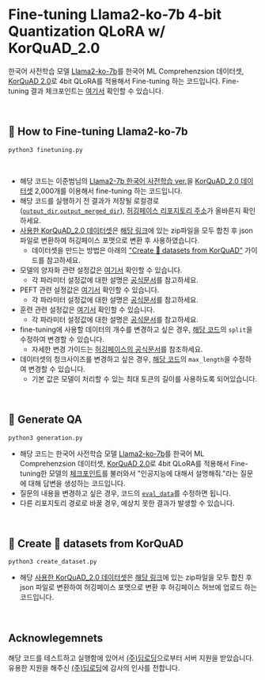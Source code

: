 # Fine-tuning Llama2-ko-7b 4-bit Quantization QLoRA  w/ KorQuAD_2.0

한국어 사전학습 모델 [Llama2-ko-7b](https://huggingface.co/beomi/llama-2-ko-7b)를 한국어 ML Comprehenzsion 데이터셋, [KorQuAD 2.0](https://korquad.github.io/)로 4bit QLoRA를 적용해서 
Fine-tuning 하는 코드입니다. Fine-tuning 결과 체크포인트는 [여기서](https://huggingface.co/leeseeun/llama2-7b-ko-finetuning) 확인할 수 있습니다.

<br>

## 🐚 How to Fine-tuning Llama2-ko-7b

    python3 finetuning.py

<br>

- 해당 코드는 이준범님의 [Llama2-7b 한국어 사전학습 ver.](https://huggingface.co/beomi/llama-2-ko-7b)을 [KorQuAD_2.0 데이터셋](https://huggingface.co/datasets/leeseeun/KorQuAD_2.0) 2,000개를 이용해서 fine-tuning 하는 코드입니다.
- 해당 코드를 실행하기 전 결과가 저장될 로컬경로([`output_dir`](https://github.com/SEUNKOREA/Llama2-7b-ko-FT/blob/3aa6ab0c388c924e975d101c7b368a0b52d815f0/finetuning.py#L109),[`output_merged_dir`](https://github.com/SEUNKOREA/Llama2-7b-ko-FT/blob/3aa6ab0c388c924e975d101c7b368a0b52d815f0/finetuning.py#L117C5-L117C22)), [허깅페이스 리포지토리 주소](https://github.com/SEUNKOREA/Llama2-7b-ko-FT/blob/3aa6ab0c388c924e975d101c7b368a0b52d815f0/finetuning.py#L127)가 올바른지 확인하세요.
- [사용한 KorQuAD_2.0 데이터셋](https://huggingface.co/datasets/leeseeun/KorQuAD_2.0)은 [해당 링크](https://github.com/korquad/korquad.github.io/tree/master/dataset/KorQuAD_2.1/train)에 있는 zip파일을 모두 합친 후 json 파일로 변환하여 허깅페이스 포맷으로 변환 후 사용하였습니다.
    - 데이터셋을 만드는 방법은 아래의 ["Create 🤗 datasets from KorQuAD"]() 가이드를 참고하세요.
- 모델의 양자화 관련 설정값은 [여기서](https://github.com/SEUNKOREA/Llama2-7b-ko-FT/blob/3aa6ab0c388c924e975d101c7b368a0b52d815f0/model_utils.py#L38) 확인할 수 있습니다.
    - 각 파라미터 설정값에 대한 설명은 [공식문서](https://huggingface.co/docs/transformers/main_classes/quantization#transformers.BitsAndBytesConfig)를 참고하세요.
- PEFT 관련 설정값은 [여기서](https://github.com/SEUNKOREA/Llama2-7b-ko-FT/blob/3aa6ab0c388c924e975d101c7b368a0b52d815f0/model_utils.py#L47) 확인할 수 있습니다.
    - 각 파라미터 설정값에 대한 설명은 [공식문서](https://huggingface.co/docs/peft/main/en/package_reference/tuners#peft.LoraConfig)를 참고하세요.
- 훈련 관련 설정값은 [여기서](https://github.com/SEUNKOREA/Llama2-7b-ko-FT/blob/3aa6ab0c388c924e975d101c7b368a0b52d815f0/finetuning.py#L28C13-L28C13) 확인할 수 있습니다.
    - 각 파라미터 설정값에 대한 설명은 [공식문서](https://huggingface.co/docs/transformers/v4.35.2/en/main_classes/trainer#transformers.TrainingArguments)를 참고하세요.
- fine-tuning에 사용할 데이터의 개수를 변경하고 싶은 경우, [해당 코드](https://github.com/SEUNKOREA/Llama2-7b-ko-FT/blob/3aa6ab0c388c924e975d101c7b368a0b52d815f0/finetuning.py#L97C1-L97C1)의 `split`을 수정하여 변경할 수 있습니다.
    - 자세한 변경 가이드는 [허깅페이스의 공식문서](https://huggingface.co/docs/datasets/v1.11.0/splits.html#slicing-api)를 참조하세요.
- 데이터셋의 청크사이즈를 변경하고 싶은 경우, [해당 코드](https://github.com/SEUNKOREA/Llama2-7b-ko-FT/blob/3aa6ab0c388c924e975d101c7b368a0b52d815f0/finetuning.py#L102)의 `max_length`을 수정하여 변경할 수 있습니다.
    - 기본 값은 모델이 처리할 수 있는 최대 토큰의 길이를 사용하도록 되어있습니다.



<br>

## 🧁 Generate QA

    python3 generation.py


- 해당 코드는 한국어 사전학습 모델 [Llama2-ko-7b](https://huggingface.co/beomi/llama-2-ko-7b)를 한국어 ML Comprehenzsion 데이터셋, [KorQuAD 2.0](https://korquad.github.io/)로 4bit QLoRA를 적용해서 Fine-tuning한 모델의 [체크포인트](https://huggingface.co/leeseeun/llama2-7b-ko-finetuning)를 불러와서 "인공지능에 대해서 설명해줘."라는 질문에 대해 답변을 생성하는 코드입니다.
- 질문의 내용을 변경하고 싶은 경우, 코드의 [`eval_data`](https://github.com/SEUNKOREA/Llama2-7b-ko-FT/blob/3aa6ab0c388c924e975d101c7b368a0b52d815f0/generation.py#L21C14-L21C29)를 수정하면 됩니다.
- 다른 리포지토리 경로로 바꿀 경우, 예상치 못한 결과가 발생할 수 있습니다.


<br>

## 🎲 Create 🤗 datasets from KorQuAD

    python3 create_dataset.py

- 해당 [사용한 KorQuAD_2.0 데이터셋](https://huggingface.co/datasets/leeseeun/KorQuAD_2.0)은 [해당 링크](https://github.com/korquad/korquad.github.io/tree/master/dataset/KorQuAD_2.1/train)에 있는 zip파일을 모두 합친 후 json 파일로 변환하여 허깅페이스 포맷으로 변환 후 허깅페이스 허브에 업로드 하는 코드입니다.

<br>

## Acknowlegemnets
해당 코드를 테스트하고 실행함에 있어서 [(주)딥로딩](https://www.deeploading.com/)으로부터 서버 지원을 받았습니다.
<br>
유용한 지원을 해주신 [(주)딥로딩](https://www.deeploading.com/)에 감사의 인사를 전합니다.
